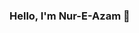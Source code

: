 ### Hello, I'm Nur-E-Azam 👋

<!--
**nureazam/nureazam** is a ✨ _special_ ✨ repository because its `README.md` (this file) appears on your GitHub profile.

Here are some ideas to get you started:

- 🔭 I’m currently working on North South University.
- 🌱 I’m currently learning Django.
- 👯 I’m looking to collaborate on youtube/Blogging.
- 🤔 I’m looking for help with ...
- 💬 Ask me about Python or nay
- 📫 How to reach me: facebook
- 😄 Pronouns: He/His
- ⚡ Fun fact: ...
-->
